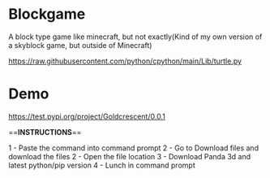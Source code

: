 # Blockgame
A block type game like minecraft, but not exactly(Kind of my own version of a skyblock game, but outside of Minecraft)

https://raw.githubusercontent.com/python/cpython/main/Lib/turtle.py

# Demo

https://test.pypi.org/project/Goldcrescent/0.0.1

==__INSTRUCTIONS__==

1 - Paste the command into command prompt
2 - Go to Download files and download the files
2 - Open the file location
3 - Download Panda 3d and latest python/pip version
4 - Lunch in command prompt
